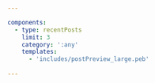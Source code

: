 ```yaml
---

components:
  - type: recentPosts
    limit: 3
    category: ':any'
    templates:
      - 'includes/postPreview_large.peb'
    
---
```


